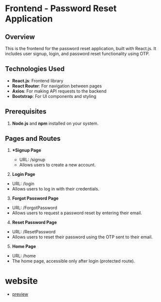 # Frontend - Password Reset Application

## Overview

This is the frontend for the password reset application, built with React.js. It includes user signup, login, and password reset functionality using OTP.

## Technologies Used

- **React.js**: Frontend library
- **React Router**: For navigation between pages
- **Axios**: For making API requests to the backend
- **Bootstrap**: For UI components and styling

## Prerequisites

1. **Node.js** and **npm** installed on your system.

## Pages and Routes

1. **\*Signup Page**
   - URL: /signup
   - Allows users to create a new account.

2. **Login Page**
- URL: /login
- Allows users to log in with their credentials.

3. **Forgot Password Page**
- URL: /ForgotPassword
- Allows users to request a password reset by entering their email.

4. **Reset Password Page**
- URL: /ResetPassword
- Allows users to reset their password using the OTP sent to their email.

5. **Home Page**
- URL: /home
- The home page, accessible only after login (protected route).

# website

- [preview](https://auth-passwordreset.netlify.app)
